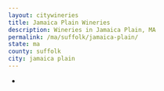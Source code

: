 ```yaml
---
layout: citywineries
title: Jamaica Plain Wineries
description: Wineries in Jamaica Plain, MA
permalink: /ma/suffolk/jamaica-plain/
state: ma
county: suffolk
city: jamaica plain
---
```

-
